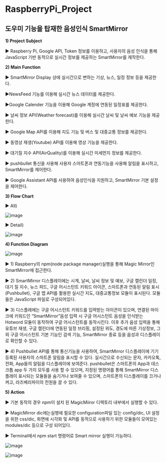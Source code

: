 # RaspberryPi_Project

## 도우미 기능을 탑재한 음성인식 SmartMirror
**1) Project Subject**

▶ Raspberry Pi, Google API, Token 정보를 이용하고, 사용자의 음성 인식을 통해 JavaScript 기반 동적으로 실시간 정보를 제공하는 SmartMirror를 제작한다.

**2) Main Function**

▶ SmartMirror Display 상에 실시간으로 변하는 기상, 뉴스, 일정 정보 등을 제공한다.

▶NewsFeed 기능를 이용해 실시간 뉴스 데이터를 제공한다. 

▶Google Calender 기능을 이용해 Google 계정에 연동된 일정표를 제공한다.  

▶ 날씨 정보 API(Weather forecast)를 이용해 실시간 날씨 및 날씨 예보 기능을 제공한다.

▶ Google Map API를 이용해 지도 기능 및 버스 및 대중교통 정보를 제공한다.

▶ 동영상 재생(Youtube) API를 이용해 영상 기능을 제공한다. 

▶ 대기질 지수 API(AirQuality)를 이용해 실시간 미세먼지 정보를 제공한다.

▶ pushbullet 통신을 사용해 사용자 스마트폰과 연동기능을 사용해 알림을 표시하고, SmartMirror를 제어한다.

▶ Google Assistant API를 사용하여 음성인식을 지원하고, SmartMirror 기본 설정을 제어한다.

**3) Flow Chart**

▶ All)

![image](https://user-images.githubusercontent.com/76051264/102740805-fbe0cf80-4393-11eb-8e65-142e0fd995ac.png)


▶ Detail)

![image](https://user-images.githubusercontent.com/76051264/102740103-5547ff00-4392-11eb-8654-58d2e50e14ce.png)

**4) Function Diagram**

![image](https://user-images.githubusercontent.com/76051264/102740288-c982a280-4392-11eb-93f3-397dc3f3d3c1.png)

▶ 1) Raspberry의 npm(node package manager)실행을 통해 Magic Mirror인 SmartMirror에 접근한다.

▶ 2) SmartMirror 디스플레이에는 시계, 날씨, 날씨 정보 및 예보, 구글 캘린더 일정, 대기 질 지수, 뉴스 피드, 구글 어시스턴트 키워드 아이콘, 스마트폰과 연동된 알림 표시(Pushbullet), 구글 맵 API를 활용한 실시간 지도, 대중교통정보 모듈이 표시된다. 모듈 들은 JavaScript 파일로 구성되어있다.

▶ 3) 디스플레에는 구글 어시스턴트 키워드를 입력받는 아이콘이 있으며, 연결된 마이크에 키워드인 “SmartMirror”음성 입력 시 구글 어시스턴트 음성을 인식받는 Hotword 모듈이 동작하여 구글 어시스턴트를 동작시킨다. 이후 추가 음성 입력을 통해 유튜브 재생, 구글 캘린더에 연동된 일정 브리핑, 설정된 위도, 경도에 따른 기상정보, 그 외 구글 어시스턴트 기본 기능인 검색 기능, SmartMirror 종료 등을 음성과 디스플레이로 확인할 수 있다.

▶ 4) Pushbullet API를 통해 통신기능을 사용하여, SmartMirror 디스플레이에 기기등록된 사용자의 스마트폰 알림을 표시할 수 있다. 실시간으로 수신되는 문자, 카카오톡, 전화, App들의 알림을 디스플레이에 보여준다. pushbullet은 스마트폰의 App과 데스크톱 app 두 가지 모두를 사용 할 수 있으며, 지정된 명령어를 통해 SmartMirror 디스플레이 표시되는 모듈들을 숨기거나 보여줄 수 있으며, 스마트폰의 디스플레이를 끄거나 켜고, 라즈베리파이의 전원을 끌 수 있다.

**5) Action**

▶ 기본 동작의 경우 npm이 설치 된 MagicMiiror 디렉토리 내부에서 실행할 수 있다.  

▶ MagicMirror dic에는실행에 필요한 configuration파일 있는 config/dic, UI 설정을 위한 css/dic, 화면에 시각화 및 API를 동적으로 사용하기 위한 모듈들이 모여있는 modules/dic 등으로 구성 되어있다.

▶ Terminal에서 npm start 명령어로 Smart mirror 실행이 가능하다.

![image](https://user-images.githubusercontent.com/76051264/102741243-34cd7400-4395-11eb-8633-eb20267de852.png)

![image](https://user-images.githubusercontent.com/76051264/102741303-5af31400-4395-11eb-8984-08433dfe8844.png)
